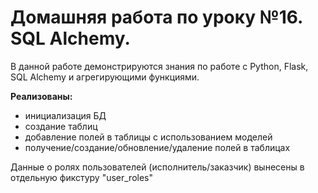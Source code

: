 # Домашняя работа по уроку №16. SQL Alchemy. #
В данной работе демонстрируются знания по работе с Python, Flask, SQL Alchemy и агрегирующими функциями.

**Реализованы:**
- инициализация БД
- создание таблиц
- добавление полей в таблицы с использованием моделей
- получение/создание/обновление/удаление полей в таблицах

Данные о ролях пользователей (исполнитель/заказчик) вынесены в отдельную фикстуру "user_roles"